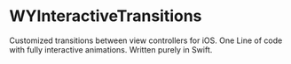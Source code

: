 # WYInteractiveTransitions
Customized transitions between view controllers for iOS. One Line of code with fully interactive animations. Written purely in Swift.
